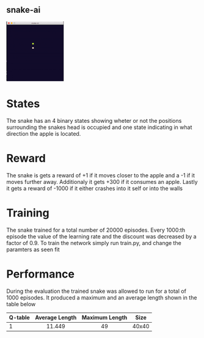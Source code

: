 ## snake-ai
![Maximax Run](doc/max_run.gif)

# States
The snake has an 4 binary states showing wheter or not the positions surrounding the snakes head is occupied and one state indicating in what direction the apple is located. 

# Reward
The snake is gets a reward of +1 if it moves closer to the apple and a -1 if it moves further away. Additionaly it gets +300 if it consumes an apple. Lastly it gets a reward of -1000 if it either crashes into it self or into the walls

# Training 
The snake trained for a total number of 20000 episodes. Every 1000:th episode the value of the learning rate and the discount was decreased by a factor of 0.9. To train the network simply run train.py, and change the paramters as seen fit

# Performance
During the evaluation the trained snake was allowed to run for a total of 1000 episodes. It produced a maximum and an average length shown in the table below

| Q-table | Average Length | Maximum Length | Size  |
|---------|:--------------:|:--------------:|-------|
|    1    |     11.449     |       49       | 40x40 |
